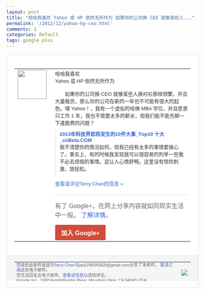 ```yaml
---
layout: post
title: "哈哈我喜欢 Yahoo 或 HP 依然无所作为 如果你的公司换 CEO 就像某些人..."
permalink: '/2012/12/yahoo-hp-ceo.html'
comments: 1
categories: Default
tags: google plus
---
```

<!-- X-Notifications: 1:a576105450000000 -->

<div style="border:solid 1px #dfdfdf;color:#686868;font:13px Arial"><div style="background-color:#fff;padding:20px;"><table cellpadding="0" cellspacing="0"><tr><td style="padding-right:15px;vertical-align:top"><a href="https://plus.google.com/_/notifications/emlink?emr=14900066512970582018&amp;emid=CJiNhcL-trQCFQ8TTAodySYAAA&amp;path=%2F108643996575278738906&amp;dt=1356487712659&amp;uob=8"><img height="75" src="https://lh3.googleusercontent.com/-KKRGTyJ5Bl0/AAAAAAAAAAI/AAAAAAAAtnY/R4QEWIp3Ur0/s75-c-k-a/photo.jpg" style="border:solid 1px #cccccc;" width="75"/></a></td><td style="width:578px;color:#333;font:13px Arial;vertical-align:top"><div style="padding-bottom:10px">哈哈我喜欢<br/>Yahoo 或 HP 依然无所作为<br/><br/>　　如果你的公司换 CEO 就像某些人换衬衫那样频繁，并且大量裁员，<wbr/>那么你的公司在新的一年也不可能有很大的起<wbr/>色。嘿 Yahoo！，我有一个虚拟的哈佛 MBA 学位，并且愿意只工作 1 年，我也不需要太多的薪水，但我们能不能先<wbr/>聊一下遣散费的问题？</div><div style="margin-bottom:10px;padding-left:10px; border-left:2px solid #EAEAEA"><span style="margin-right:5px"><a href="http://www.cnbeta.com/articles/219626.htm" style="color:#3366CC;text-decoration:none"><span style="font-weight:bold">2013年科技界即将发生的10件大事_T<wbr/>op10 十大_cnBeta.COM</span></a><div style="padding-bottom:10px">我不清楚你的情况如何，但我已经有太多的事<wbr/>情要操心了。事实上，有的时候我发现我可以<wbr/>很容易的列举一些我不必去烦恼的事情。这让<wbr/>人心情舒畅。这里没有惊险刺激，放轻松。</div></span></div><a href="https://plus.google.com/_/notifications/emlink?emr=14900066512970582018&amp;emid=CJiNhcL-trQCFQ8TTAodySYAAA&amp;path=%2F108643996575278738906%2Fposts%2FVPZo9W8XQMx%3Fgpinv%3DAMIXal8wPRiy7Tjs9rl6uAlRB-V6K_aHkSCIJne5188VIGvWiiDZEcj5MPZqsmY9LuPJTtlwRBDTSDtYOBuFIVeybT8it4yLW0UzdcU8vaRq4QV0NVQG_iI&amp;dt=1356487712659&amp;uob=8" style="color:#3366CC;text-decoration:none">查看或评论Terry Chan的信息 »</a><div style="margin-top:20px;border-top:solid 1px #dfdfdf"><div style="padding:15px 0;color:#686868;font:16px Arial">有了 Google+，在网上分享内容就如同现实生活中一般。 <a href="http://www.google.com/+/learnmore/" style="color:#3366CC;text-decoration:none">了解详情</a>。</div><a href="https://plus.google.com/_/notifications/emlink?emr=14900066512970582018&amp;emid=CJiNhcL-trQCFQ8TTAodySYAAA&amp;path=%2F%3Fgpinv%3DAMIXal8wPRiy7Tjs9rl6uAlRB-V6K_aHkSCIJne5188VIGvWiiDZEcj5MPZqsmY9LuPJTtlwRBDTSDtYOBuFIVeybT8it4yLW0UzdcU8vaRq4QV0NVQG_iI&amp;dt=1356487712659&amp;uob=8" style="display:inline-block;padding:7px 15px;background-color:#d44b38; color:#fff;font-size:16px; font-weight:bold;border-radius:2px;-webkit-border-radius:2px; -moz-border-radius:2px;border:solid 1px #c43b28; white-space:nowrap;text-decoration:none">加入 Google+</a></div></td></tr></table></div><div style="border-top:solid 1px #dfdfdf;padding:0 20px; background-color:#f5f5f5"><table cellpadding="0" cellspacing="0" style="height:50px"><tbody><tr><td style="vertical-align:middle;width:100%; color:#636363;font:11px Arial; line-height:120%">您收到此邮件是因为<a href="https://plus.google.com/_/notifications/emlink?emr=14900066512970582018&amp;emid=CJiNhcL-trQCFQ8TTAodySYAAA&amp;path=%2F108643996575278738906%3Fgpinv%3DAMIXal8wPRiy7Tjs9rl6uAlRB-V6K_aHkSCIJne5188VIGvWiiDZEcj5MPZqsmY9LuPJTtlwRBDTSDtYOBuFIVeybT8it4yLW0UzdcU8vaRq4QV0NVQG_iI&amp;dt=1356487712659&amp;uob=8" style="color:#3366CC;text-decoration:none">Terry Chan</a>与jack29834582t@gmail.com分享了本邮件。 <a href="https://plus.google.com/_/notifications/emlink?emr=14900066512970582018&amp;emid=CJiNhcL-trQCFQ8TTAodySYAAA&amp;path=%2F_%2Fnonplus%2Femailsettings%3Fgpinv%3DAMIXal8wPRiy7Tjs9rl6uAlRB-V6K_aHkSCIJne5188VIGvWiiDZEcj5MPZqsmY9LuPJTtlwRBDTSDtYOBuFIVeybT8it4yLW0UzdcU8vaRq4QV0NVQG_iI%26est%3DADH5u8Wq5DfhMGFGKHcrNtPFVeoQdTIE7n5NagWdhsDlGJC2dyFmyQL5_H5PZL57mRkCWB4OHQYEkDFPNOQVUPqd5WCPV7y5O08gvIFi6q1n-KoeqCd3WVztvvm0zoDFvHFQLc5nfcfUNFMW8kqFkH4vlTzGY8zciA&amp;dt=1356487712659&amp;uob=8" style="color:#3366CC;text-decoration:none">取消订阅</a>这些电子邮件。<br/>您无法回复此电子邮件。<a href="https://plus.google.com/_/notifications/emlink?emr=14900066512970582018&amp;emid=CJiNhcL-trQCFQ8TTAodySYAAA&amp;path=%2F108643996575278738906%2Fposts%2FVPZo9W8XQMx%3Fgpinv%3DAMIXal8wPRiy7Tjs9rl6uAlRB-V6K_aHkSCIJne5188VIGvWiiDZEcj5MPZqsmY9LuPJTtlwRBDTSDtYOBuFIVeybT8it4yLW0UzdcU8vaRq4QV0NVQG_iI&amp;dt=1356487712659&amp;uob=8" style="color:#3366CC;text-decoration:none">查看该信息</a>以添加评论。<br/>Google Inc., 1600 Amphitheatre Pkwy, Mountain View, CA 94043 USA<br/></td><td><img src="https://ssl.gstatic.com/s2/oz/images/notifications/logo/google-plus-6617a72bb36cc548861652780c9e6ff1.png"/></td></tr></tbody></table></div></div>
